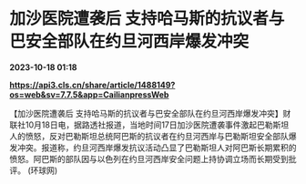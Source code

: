 # 加沙医院遭袭后 支持哈马斯的抗议者与巴安全部队在约旦河西岸爆发冲突

**2023-10-18 01:18**

**https://api3.cls.cn/share/article/1488149?os=web&sv=7.7.5&app=CailianpressWeb**

【加沙医院遭袭后 支持哈马斯的抗议者与巴安全部队在约旦河西岸爆发冲突】财联社10月18日电，据路透社报道，当地时间17日加沙医院遭袭事件激起巴勒斯坦人的愤怒，反对巴勒斯坦总统阿巴斯的抗议者在约旦河西岸与巴勒斯坦安全部队爆发冲突。报道称，约旦河西岸爆发抗议活动凸显了巴勒斯坦人对阿巴斯长期累积的愤怒。阿巴斯的部队因与以色列在约旦河西岸安全问题上持协调立场而长期受到批评。 (环球网)